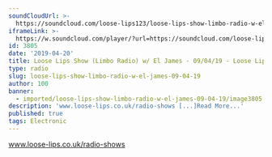 ```yaml
---
soundCloudUrl: >-
  https://soundcloud.com/loose-lips123/loose-lips-show-limbo-radio-w-el-james-120319
iframeLink: >-
  https://w.soundcloud.com/player/?url=https://soundcloud.com/loose-lips123/loose-lips-show-limbo-radio-w-el-james-120319&color=00aabb&auto_play=false&hide_related=false&show_comments=true&show_user=true&show_reposts=false
id: 3805
date: '2019-04-20'
title: Loose Lips Show (Limbo Radio) w/ El James - 09/04/19 - Loose Lips
type: radio
slug: loose-lips-show-limbo-radio-w-el-james-09-04-19
author: 100
banner:
  - imported/loose-lips-show-limbo-radio-w-el-james-09-04-19/image3805.jpeg
description: 'www.loose-lips.co.uk/radio-shows [...]Read More...'
published: true
tags: Electronic
---
```

www.loose-lips.co.uk/radio-shows